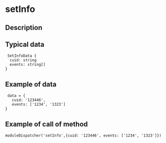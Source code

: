 # setInfo

## Description


## Typical data
```
 SetInfoData {   
  cuid: string   
  events: string[]   
}
```

## Example of data
```
 data = {   
   cuid: '123446',   
   events: ['1234', '1323']  
}
   ```
   
## Example of call of method
```
moduleDispatcher('setInfo',{cuid: '123446', events: ['1234', '1323']})
```
